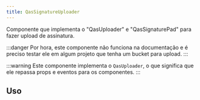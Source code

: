 ```yaml
---
title: QasSignatureUploader
---
```


<div class="flex q-gutter-x-md">
  <doc-link title="Componente" name="QasUploader" to="/components/uploader" />
  <doc-link title="Componente" name="QasSignaturePad" to="/components/signature-pad" />
  <doc-link title="Componente" name="QasDialog" to="/components/dialog" />
  <doc-link title="Componente" name="QasBtn" to="/components/button" />
</div>

Componente que implementa o "QasUploader" e "QasSignaturePad" para fazer upload de assinatura.

<doc-api file="signature-uploader/QasSignatureUploader" name="QasSignatureUploader" />

:::danger
Por hora, este componente não funciona na documentação e é preciso testar ele em algum projeto que tenha um bucket para upload.
:::

:::warning
Este componente implementa o `QasUploader`, o que significa que ele repassa props e eventos para os componentes.
:::

## Uso

<doc-example file="QasSignatureUploader/Basic" title="Básico" />
